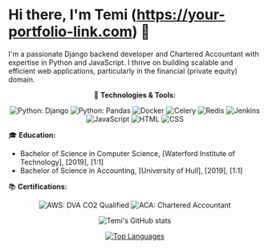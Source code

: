 
# Hi there, I'm Temi (https://your-portfolio-link.com) 👋

I'm a passionate Django backend developer and Chartered Accountant with expertise in Python and JavaScript. I thrive on building scalable and efficient web applications, particularly in the financial (private equity) domain.

<div align="center">

🚀 **Technologies & Tools:**
  
  <img src="https://img.shields.io/badge/Python-Django-green" alt="Python: Django">
  <img src="https://img.shields.io/badge/Python-Pandas-yellow" alt="Python: Pandas">
  <img src="https://img.shields.io/badge/Docker-blue" alt="Docker">
  <img src="https://img.shields.io/badge/Celery-orange" alt="Celery">
  <img src="https://img.shields.io/badge/Redis-red" alt="Redis">
  <img src="https://img.shields.io/badge/Jenkins-purple" alt="Jenkins">
  <img src="https://img.shields.io/badge/JavaScript-yellow" alt="JavaScript">
  <img src="https://img.shields.io/badge/HTML-orange" alt="HTML">
  <img src="https://img.shields.io/badge/CSS-blue" alt="CSS">

</div>

🎓 **Education:**
- Bachelor of Science in Computer Science, [Waterford Institute of Technology], [2019], [1:1]
- Bachelor of Science in Accounting, [University of Hull], [2019], [1:1]

📚 **Certifications:**

<div align="center">
  <img src="https://path-to-your-dva-co2-qualified-badge.png" alt="AWS: DVA CO2 Qualified">
  <img src="https://path-to-your-aca-badge.png" alt="ACA: Chartered Accountant">
</div>

<div align="center">

![Temi's GitHub stats](https://github-readme-stats-temi9568s-projects.vercel.app/api?username=temi9568&show_icons=true&theme=radical)

[![Top Languages](https://github-readme-stats-temi9568s-projects.vercel.app/api/top-langs/?username=Temi9568&layout=compact&theme=radical)](https://github.com/Temi9568)

</div>
